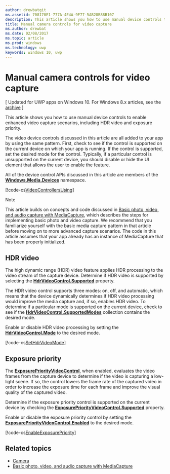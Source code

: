 ---author: drewbatgitms.assetid: 708170E1-777A-4E4A-9F77-5AB28B88B107description: This article shows you how to use manual device controls to enable enhanced video capture scenarios including HDR video and exposure priority.title: Manual camera controls for video capturems.author: drewbatms.date: 02/08/2017ms.topic: articlems.prod: windowsms.technology: uwpkeywords: windows 10, uwp---# Manual camera controls for video capture\[ Updated for UWP apps on Windows 10. For Windows 8.x articles, see the [archive](http://go.microsoft.com/fwlink/p/?linkid=619132) \]This article shows you how to use manual device controls to enable enhanced video capture scenarios, including HDR video and exposure priority.The video device controls discussed in this article are all added to your app by using the same pattern. First, check to see if the control is supported on the current device on which your app is running. If the control is supported, set the desired mode for the control. Typically, if a particular control is unsupported on the current device, you should disable or hide the UI element that allows the user to enable the feature.All of the device control APIs discussed in this article are members of the [**Windows.Media.Devices**](https://msdn.microsoft.com/library/windows/apps/br206902) namespace.[!code-cs[VideoControllersUsing](./code/BasicMediaCaptureWin10/cs/MainPage.xaml.cs#SnippetVideoControllersUsing)]> [!NOTE] > This article builds on concepts and code discussed in [Basic photo, video, and audio capture with MediaCapture](basic-photo-video-and-audio-capture-with-MediaCapture.md), which describes the steps for implementing basic photo and video capture. We recommend that you familiarize yourself with the basic media capture pattern in that article before moving on to more advanced capture scenarios. The code in this article assumes that your app already has an instance of MediaCapture that has been properly initialized.## HDR videoThe high dynamic range (HDR) video feature applies HDR processing to the video stream of the capture device. Determine if HDR video is supported by selecting the [**HdrVideoControl.Supported**](https://msdn.microsoft.com/library/windows/apps/dn926682) property.The HDR video control supports three modes: on, off, and automatic, which means that the device dynamically determines if HDR video processing would improve the media capture and, if so, enables HDR video. To determine if a particular mode is supported on the current device, check to see if the [**HdrVideoControl.SupportedModes**](https://msdn.microsoft.com/library/windows/apps/dn926683) collection contains the desired mode.Enable or disable HDR video processing by setting the [**HdrVideoControl.Mode**](https://msdn.microsoft.com/library/windows/apps/dn926681) to the desired mode.[!code-cs[SetHdrVideoMode](./code/BasicMediaCaptureWin10/cs/MainPage.xaml.cs#SnippetSetHdrVideoMode)]## Exposure priorityThe [**ExposurePriorityVideoControl**](https://msdn.microsoft.com/library/windows/apps/dn926644), when enabled, evaluates the video frames from the capture device to determine if the video is capturing a low-light scene. If so, the control lowers the frame rate of the captured video in order to increase the exposure time for each frame and improve the visual quality of the captured video.Determine if the exposure priority control is supported on the current device by checking the [**ExposurePriorityVideoControl.Supported**](https://msdn.microsoft.com/library/windows/apps/dn926647) property.Enable or disable the exposure priority control by setting the [**ExposurePriorityVideoControl.Enabled**](https://msdn.microsoft.com/library/windows/apps/dn926646) to the desired mode.[!code-cs[EnableExposurePriority](./code/BasicMediaCaptureWin10/cs/MainPage.xaml.cs#SnippetEnableExposurePriority)]## Related topics* [Camera](camera.md)* [Basic photo, video, and audio capture with MediaCapture](basic-photo-video-and-audio-capture-with-MediaCapture.md)  